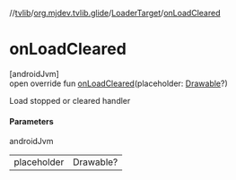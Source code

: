 //[tvlib](../../../index.md)/[org.mjdev.tvlib.glide](../index.md)/[LoaderTarget](index.md)/[onLoadCleared](on-load-cleared.md)

# onLoadCleared

[androidJvm]\
open override fun [onLoadCleared](on-load-cleared.md)(placeholder: [Drawable](https://developer.android.com/reference/kotlin/android/graphics/drawable/Drawable.html)?)

Load stopped or cleared handler

#### Parameters

androidJvm

| | |
|---|---|
| placeholder | Drawable? |
